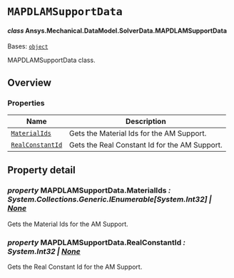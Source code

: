 # `MAPDLAMSupportData`

<a id="ansys.mechanical.stubs.v242.Ansys.Mechanical.DataModel.SolverData.MAPDLAMSupportData"></a>

#### *class* Ansys.Mechanical.DataModel.SolverData.MAPDLAMSupportData

Bases: [`object`](https://docs.python.org/3/library/functions.html#object)

MAPDLAMSupportData class.

<!-- !! processed by numpydoc !! -->

<a id="overview"></a>

## Overview

### Properties

| Name | Description |
|---------------------------------------------------------------------------------------------------------------------------------------|-----------------------------------------------|
| [`MaterialIds`](#MAPDLAMSupportData.MaterialIds)       | Gets the Material Ids for the AM Support.     |
| [`RealConstantId`](#MAPDLAMSupportData.RealConstantId) | Gets the Real Constant Id for the AM Support. |

<a id="property-detail"></a>

## Property detail

<a id="MAPDLAMSupportData.MaterialIds"></a>

### *property* MAPDLAMSupportData.MaterialIds *: System.Collections.Generic.IEnumerable[System.Int32] | [None](https://docs.python.org/3/library/constants.html#None)*

Gets the Material Ids for the AM Support.

<!-- !! processed by numpydoc !! -->

<a id="MAPDLAMSupportData.RealConstantId"></a>

### *property* MAPDLAMSupportData.RealConstantId *: System.Int32 | [None](https://docs.python.org/3/library/constants.html#None)*

Gets the Real Constant Id for the AM Support.

<!-- !! processed by numpydoc !! -->

